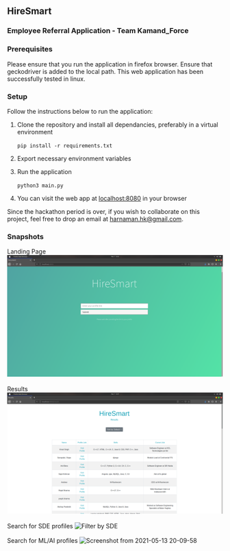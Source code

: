 ## HireSmart
### Employee Referral Application - Team Kamand_Force

### Prerequisites
Please ensure that you run the application in firefox browser. Ensure that geckodriver is added to the local path.
This web application has been successfully tested in linux.

### Setup
Follow the instructions below to run the application:
1. Clone the repository and install all dependancies, preferably in a virtual environment

    `pip install -r requirements.txt`
2. Export necessary environment variables
3. Run the application

    `python3 main.py`
4. You can visit the web app at [localhost:8080](http://localhost:8080) in your browser

Since the hackathon period is over, if you wish to collaborate on this project, feel free to drop an email at [harnaman.hk@gmail.com](mailto:harnaman.hk@gmail.com).

### Snapshots
Landing Page
![landing page](https://github.com/harnaman-hk/HireSmart_hackathon/blob/main/img/Screenshot%20from%202021-02-07%2013-52-48.png)
<br>
<br>
Results
![output page](https://github.com/harnaman-hk/HireSmart_hackathon/blob/main/img/Screenshot%20from%202021-02-07%2013-57-01.png)
<br>
<br>
Search for SDE profiles
![Filter by SDE](https://user-images.githubusercontent.com/55347512/118140589-1f311780-b426-11eb-92df-c4465613d00a.png)
<br>
<br>
Search for ML/AI profiles
![Screenshot from 2021-05-13 20-09-58](https://user-images.githubusercontent.com/55347512/118141717-4c31fa00-b427-11eb-9ba7-7253355ada9c.png)

